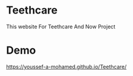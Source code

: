# Teethcare
This website For Teethcare And Now Project 
# Demo
https://youssef-a-mohamed.github.io/Teethcare/
